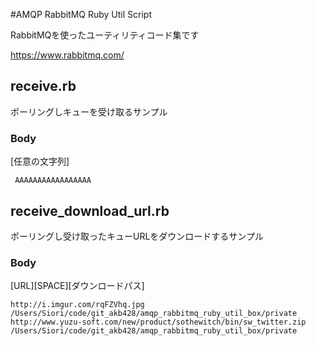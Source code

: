 #AMQP RabbitMQ Ruby Util Script

RabbitMQを使ったユーティリティコード集です

https://www.rabbitmq.com/

## receive.rb

ポーリングしキューを受け取るサンプル

###  Body

[任意の文字列]

     AAAAAAAAAAAAAAAAA


## receive_download_url.rb

ポーリングし受け取ったキューURLをダウンロードするサンプル

### Body

[URL][SPACE][ダウンロードパス]

    http://i.imgur.com/rqFZVhq.jpg /Users/Siori/code/git_akb428/amqp_rabbitmq_ruby_util_box/private
    http://www.yuzu-soft.com/new/product/sothewitch/bin/sw_twitter.zip /Users/Siori/code/git_akb428/amqp_rabbitmq_ruby_util_box/private